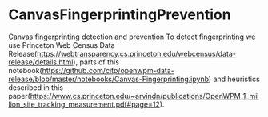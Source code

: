 # CanvasFingerprintingPrevention
Canvas fingerprinting detection and prevention
To detect fingerprinting we use Princeton Web Census Data Release(https://webtransparency.cs.princeton.edu/webcensus/data-release/details.html), parts of this notebook(https://github.com/citp/openwpm-data-release/blob/master/notebooks/Canvas-Fingerprinting.ipynb) and heuristics described in this paper(https://www.cs.princeton.edu/~arvindn/publications/OpenWPM_1_million_site_tracking_measurement.pdf#page=12).
